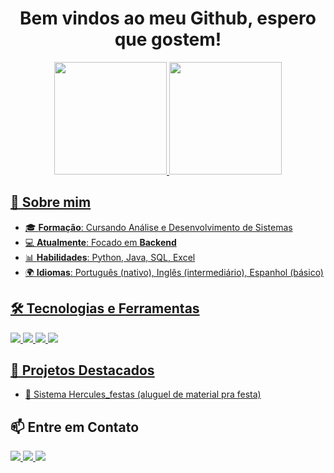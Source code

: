 <h1 align="center"> Bem vindos ao meu Github, espero que gostem! </h1>

<div align="center">
<a href="https://github.com/bernardop-d">
<img loading="lazy" height="180em" src="https://github-readme-stats.vercel.app/api/top-langs/?username=bernardop-d&layout=compact&langs_count=7&theme=dracula"/>
<img loading="lazy" height="180em" src="https://github-readme-stats.vercel.app/api?username=bernardop-d&show_icons=true&theme=dracula&include_all_commits=true&count_private=true"/>
</div>

## 🚀 Sobre mim

- 🎓 **Formação**: Cursando Análise e Desenvolvimento de Sistemas
- 💻 **Atualmente**: Focado em **Backend**
- 📊 **Habilidades**: Python, Java, SQL, Excel
- 🌍 **Idiomas**: Português (nativo), Inglês (intermediário), Espanhol (básico)

## 🛠️ Tecnologias e Ferramentas
<p>
  <img src="https://img.shields.io/badge/Python-3776AB?style=for-the-badge&logo=python&logoColor=white">
  <img src="https://img.shields.io/badge/Java-ED8B00?style=for-the-badge&logo=java&logoColor=white">
  <img src="https://img.shields.io/badge/SQL-CC2927?style=for-the-badge&logo=database&logoColor=white">
  <img src="https://img.shields.io/badge/Excel-217346?style=for-the-badge&logo=microsoft-excel&logoColor=white">
</p>

## 📂 Projetos Destacados
- 🔹 [Sistema Hercules_festas (aluguel de material pra festa)](https://github.com/bernardop-d/Hercules_festas)

## 📫 Entre em Contato
<p>
  <a href="https://www.linkedin.com/in/bernardop-d/" target="_blank">
    <img src="https://img.shields.io/badge/LinkedIn-blue?style=for-the-badge&logo=linkedin&logoColor=white">
  </a>
  <a href="contato.bernardopd@gmail.com">
    <img src="https://img.shields.io/badge/Email-D14836?style=for-the-badge&logo=gmail&logoColor=white">
  </a>
  <a href="https://www.instagram.com/be.rkd/" target="_blank"><img loading="lazy" src="https://img.shields.io/badge/-Instagram-%23E4405F?style=for-the-badge&logo=instagram&logoColor=white" target="_blank"></a>
</p>
